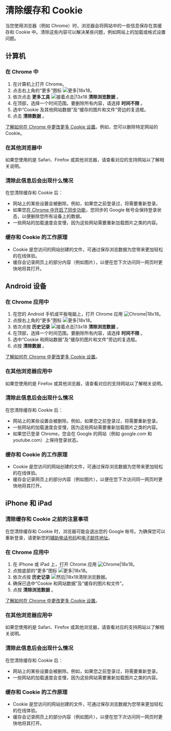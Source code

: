 # 清除缓存和 Cookie

当您使用浏览器（例如 Chrome）时，浏览器会将网站中的一些信息保存在其缓存和 Cookie 中。清除这些内容可以解决某些问题，例如网站上的加载或格式设置问题。


## 计算机 

### 在 Chrome 中

1. 在计算机上打开 Chrome。
2. 点击右上角的“更多”图标 ![更多|18x18](https://lh3.googleusercontent.com/oLoRPrHJd7m46sWijX6zBWnEnfslP62AxJSwt5Nj0bNbpaYHz2pyscExleiofsH2kQ=w18-h18 "更多")。
3. 依次点击 **更多工具**  ![接着点击|13x18](https://lh3.googleusercontent.com/SaY5lqCwN7kppnS546l9ys-E2sZftTTIHjBrdV-WsGPIhGjaxcEXjfgdIfW_UNG7Sw0=w13-h18 "接着点击")  **清除浏览数据** 。
4. 在顶部，选择一个时间范围。要删除所有内容，请选择 **时间不限** 。
5. 选中“Cookie 及其他网站数据”及“缓存的图片和文件”旁边的复选框。
6. 点击 **清除数据** 。

[了解如何在 Chrome 中更改更多 Cookie 设置](https://support.google.com/chrome/answer/95647)。例如，您可以删除特定网站的 Cookie。

### 在其他浏览器中

如果您使用的是 Safari、Firefox 或其他浏览器，请查看对应的支持网站以了解相关说明。

### 清除此信息后会出现什么情况

在您清除缓存和 Cookie 后：

* 网站上的某些设置会被删除。例如，如果您之前登录过，将需要重新登录。
* 如果您[在 Chrome 中开启了同步功能](https://support.google.com/chrome/answer/185277)，您同步的 Google 帐号会保持登录状态，以便删除您所有设备上的数据。
* 一些网站的加载速度会变慢，因为这些网站需要重新加载图片之类的内容。

### 缓存和 Cookie 的工作原理

* Cookie 是您访问的网站创建的文件，可通过保存浏览数据为您带来更加轻松的在线体验。
* 缓存会记录网页上的部分内容（例如图片），以便在您下次访问同一网页时更快地将其打开。


## Android 设备

### 在 Chrome 应用中

1. 在您的 Android 手机或平板电脑上，打开 Chrome 应用 ![Chrome|18x18](https://lh3.googleusercontent.com/uSRJIFR8eDSfkfjB4tuohW_Lojbukra5FzyRMzLEz-wRjAKm_9v6NNS2MS49JxrhQ37L=w18-h18 "Chrome")。
2. 点按右上角的“更多”图标 ![更多|18x18](https://lh3.googleusercontent.com/oLoRPrHJd7m46sWijX6zBWnEnfslP62AxJSwt5Nj0bNbpaYHz2pyscExleiofsH2kQ=w18-h18 "更多")。
3. 依次点按 **历史记录**  ![接着点击|13x18](https://lh3.googleusercontent.com/SaY5lqCwN7kppnS546l9ys-E2sZftTTIHjBrdV-WsGPIhGjaxcEXjfgdIfW_UNG7Sw0=w13-h18 "接着点击")  **清除浏览数据** 。
4. 在顶部，选择一个时间范围。要删除所有内容，请选择 **时间不限** 。
5. 选中“Cookie 和网站数据”及“缓存的图片和文件”旁边的复选框。
6. 点按 **清除数据** 。

[了解如何在 Chrome 中更改更多 Cookie 设置](https://support.google.com/chrome/answer/95647)。

### 在其他浏览器应用中

如果您使用的是 Firefox 或其他浏览器，请查看对应的支持网站以了解相关说明。

### 清除此信息后会出现什么情况

在您清除缓存和 Cookie 后：

* 网站上的某些设置会被删除。例如，如果您之前登录过，将需要重新登录。
* 一些网站的加载速度会变慢，因为这些网站需要重新加载图片之类的内容。
* 如果您已登录 Chrome，您会在 Google 的网站（例如 google.com 和 youtube.com）上保持登录状态。

### 缓存和 Cookie 的工作原理

* Cookie 是您访问的网站创建的文件，可通过保存浏览数据为您带来更加轻松的在线体验。
* 缓存会记录网页上的部分内容（例如图片），以便在您下次访问同一网页时更快地将其打开。

## iPhone 和 iPad

### 清除缓存和 Cookie 之前的注意事项

在您清除缓存和 Cookie 时，浏览器可能会退出您的 Google 帐号。为确保您可以重新登录，请更新您的[辅助电话号码](https://myaccount.google.com/signinoptions/rescuephone)和[电子邮件地址](https://myaccount.google.com/recovery/email)。

### 在 Chrome 应用中

1. 在 iPhone 或 iPad 上，打开 Chrome 应用 ![Chrome|18x18](https://lh3.googleusercontent.com/uSRJIFR8eDSfkfjB4tuohW_Lojbukra5FzyRMzLEz-wRjAKm_9v6NNS2MS49JxrhQ37L=w18-h18 "Chrome")。
2. 点按底部的“更多”图标 ![更多|18x18](https://lh3.googleusercontent.com/rdSHV07_eoB7NUi3yZmOlZtCx4_ShLe7Ywukv_AS-PZBX1Hu_FmPQoI89FseERsb-ad9=w18-h18 "更多")。
3. 依次点按 **历史记录** ![然后|18x18](https://lh3.googleusercontent.com/3_l97rr0GvhSP2XV5OoCkV2ZDTIisAOczrSdzNCBxhIKWrjXjHucxNwocghoUa39gw=w18-h18 "然后")清除浏览数据。
4. 确保已选中“Cookie 和网站数据”及“缓存的图片和文件”。
5. 点按 **清除浏览数据** 。

[了解如何在 Chrome 中更改更多 Cookie 设置](https://support.google.com/chrome/answer/95647)。

### 在其他浏览器应用中

如果您使用的是 Safari、Firefox 或其他浏览器，请查看对应的支持网站以了解相关说明。

### 清除此信息后会出现什么情况

在您清除缓存和 Cookie 后：

* 网站上的某些设置会被删除。例如，如果您之前登录过，将需要重新登录。
* 一些网站的加载速度会变慢，因为这些网站需要重新加载图片之类的内容。

### 缓存和 Cookie 的工作原理

* Cookie 是您访问的网站创建的文件，可通过保存浏览数据为您带来更加轻松的在线体验。
* 缓存会记录网页上的部分内容（例如图片），以便在您下次访问同一网页时更快地将其打开。
